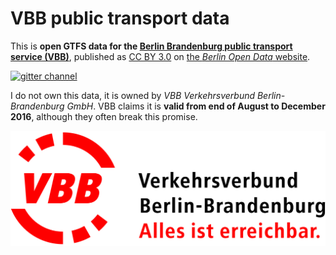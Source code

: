 # VBB public transport data

This is **open GTFS data for the [Berlin Brandenburg public transport service (VBB)](http://www.vbb.de/)**, published as [CC BY 3.0](https://creativecommons.org/licenses/by/3.0/) on [the *Berlin Open Data* website](https://daten.berlin.de/datensaetze/vbb-fahrplandaten-august-bis-dezember-2016).

[![gitter channel](https://badges.gitter.im/derhuerst/vbb-rest.svg)](https://gitter.im/derhuerst/vbb-rest)

I do not own this data, it is owned by *VBB Verkehrsverbund Berlin-Brandenburg GmbH*. VBB claims it is **valid from end of August to December 2016**, although they often break this promise.

![VBB Verkehrsverbund Berlin-Brandenburg GmbH](vbb-logo.jpg)
